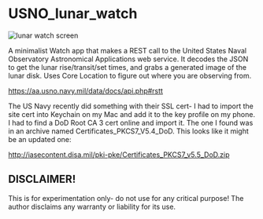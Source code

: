 # USNO_lunar_watch
![lunar watch screen](https://s3.amazonaws.com/www.imipolex-g.com/screenshots/lunar_screenshot.png "Screen")

A minimalist Watch app that makes a REST call to the United States Naval Observatory Astronomical Applications web service. It decodes the JSON to get the lunar rise/transit/set times, and grabs a generated image of the lunar disk. Uses Core Location to figure out where you are observing from.

https://aa.usno.navy.mil/data/docs/api.php#rstt

The US Navy recently did something with their SSL cert- I had to import the site cert into Keychain on my Mac and add it to the key profile on my phone. I had to find a DoD Root CA 3 cert online and import it. The one I found was in an archive named Certificates_PKCS7_V5.4_DoD. This looks like it might be an updated one:

http://iasecontent.disa.mil/pki-pke/Certificates_PKCS7_v5.5_DoD.zip

## DISCLAIMER!
This is for experimentation only- do not use for any critical purpose! The author disclaims any warranty or liability for its use.
